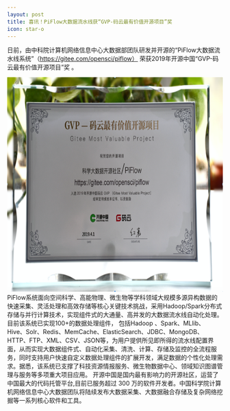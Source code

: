 ```yaml
---
layout: post
title: 喜讯！PiFlow大数据流水线获“GVP-码云最有价值开源项目”奖
icon: star-o
---
```

日前，由中科院计算机网络信息中心大数据部团队研发并开源的“PiFlow大数据流水线系统”（https://gitee.com/opensci/piflow） 荣获2019年开源中国“GVP-码云最有价值开源项目”奖 。
<div align="center">
  <img src="/img/piflow-gvp.png"  height="500" width="900">
</div>
PiFlow系统面向空间科学、高能物理、微生物等学科领域大规模多源异构数据的快速采集、灵活处理和高效存储等核心关键技术挑战，采用Hadoop/Spark分布式存储与并行计算技术，实现组件式的大通量、高并发的大数据流水线自动化处理。目前该系统已实现100+的数据处理组件， 包括Hadoop 、Spark、MLlib、Hive、Solr、Redis、MemCache、ElasticSearch、JDBC、MongoDB、HTTP、FTP、XML、CSV、JSON等，为用户提供所见即所得的流水线配置界面，从而实现大数据组件式、自动化采集、清洗、计算、存储及监控的全流程服务，同时支持用户快速自定义数据处理组件的扩展开发，满足数据的个性化处理需求。据悉，该系统已支撑了科技资源情报服务、微生物数据中心、领域知识图谱管理与服务等多项重大项目应用。
开源中国是国内最有影响力的开源社区，运营了中国最大的代码托管平台,目前已服务超过 300 万的软件开发者。中国科学院计算机网络信息中心大数据团队将陆续发布大数据采集、大数据融合存储及复杂网络挖掘等一系列核心软件和工具。

